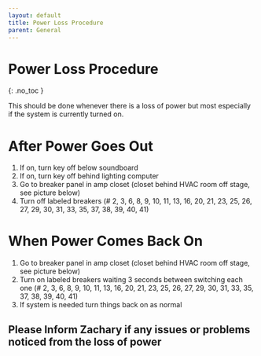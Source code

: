 ```yaml
---
layout: default
title: Power Loss Procedure
parent: General
---
```


# Power Loss Procedure
{: .no_toc }

This should be done whenever there is a loss of power but most especially if the system is currently turned on.

# After Power Goes Out
1. If on, turn key off below soundboard
1. If on, turn key off behind lighting computer
1. Go to breaker panel in amp closet (closet behind HVAC room off stage, see picture below)
1. Turn off labeled breakers (# 2, 3, 6, 8, 9, 10, 11, 13, 16, 20, 21, 23, 25, 26, 27, 29, 30, 31, 33, 35, 37, 38, 39, 40, 41)

# When Power Comes Back On
1. Go to breaker panel in amp closet (closet behind HVAC room off stage, see picture below)
1. Turn on labeled breakers waiting 3 seconds between switching each one (# 2, 3, 6, 8, 9, 10, 11, 13, 16, 20, 21, 23, 25, 26, 27, 29, 30, 31, 33, 35, 37, 38, 39, 40, 41)
1. If system is needed turn things back on as normal

## Please Inform Zachary if any issues or problems noticed from the loss of power
